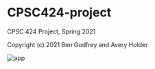# CPSC424-project

CPSC 424 Project, Spring 2021

Copyright (c) 2021 Ben Godfrey and Avery Holder

![app](https://user-images.githubusercontent.com/10427974/121122897-45ad5d00-c7f0-11eb-9739-b108c4944e46.png)
